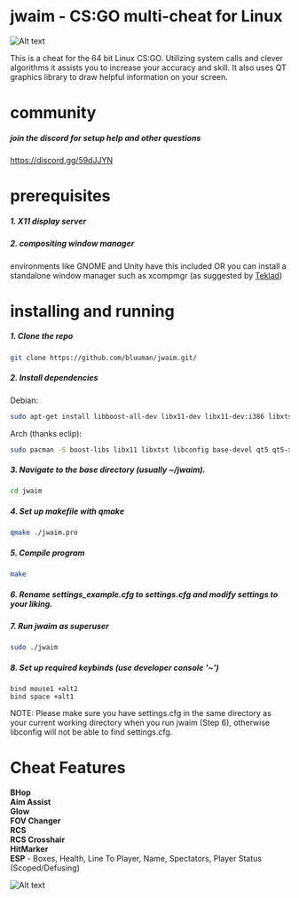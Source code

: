 # jwaim - CS:GO multi-cheat for Linux
![Alt text](https://i.imgur.com/xmjycBr.jpg "another screenshot")

This is a cheat for the 64 bit Linux CS:GO. Utilizing system calls and clever algorithms it assists you to increase your accuracy and skill. It also uses QT graphics library to draw helpful information on your screen.
# community
##### join the discord for setup help and other questions
https://discord.gg/59dJJYN
# prerequisites
##### 1. X11 display server

##### 2. compositing window manager 
environments like GNOME and Unity have this included OR you can install a standalone window manager such as xcompmgr (as suggested by [Teklad](https://github.com/Teklad))
# installing and running
##### 1. Clone the repo
```bash
git clone https://github.com/bluuman/jwaim.git/
```
##### 2. Install dependencies
Debian:
```bash
sudo apt-get install libboost-all-dev libx11-dev libx11-dev:i386 libxtst-dev libconfig++-dev build-essential qt5-default libqt5x11extras5-dev
```
  Arch (thanks eclip):
```bash
sudo pacman -S boost-libs libx11 libxtst libconfig base-devel qt5 qt5-x11extras
```

##### 3. Navigate to the base directory (usually ~/jwaim).
```bash
cd jwaim
```

##### 4. Set up makefile with qmake
```bash
qmake ./jwaim.pro
```

##### 5. Compile program
```bash
make
```
##### 6. Rename settings_example.cfg to settings.cfg and modify settings to your liking.

##### 7. Run jwaim as superuser

```bash 
sudo ./jwaim
```
##### 8. Set up required keybinds (use developer console '~')
```
bind mouse1 +alt2
bind space +alt1
```


NOTE:
Please make sure you have settings.cfg in the same directory as your current working directory when you run jwaim (Step 6), otherwise libconfig will not be able to find settings.cfg.
# Cheat Features
**BHop  
Aim Assist  
Glow  
FOV Changer  
RCS  
RCS Crosshair  
HitMarker  
ESP** - Boxes, Health, Line To Player, Name, Spectators, Player Status (Scoped/Defusing)

![Alt text](http://i.imgur.com/g2IU45i.jpg "screenshot")
